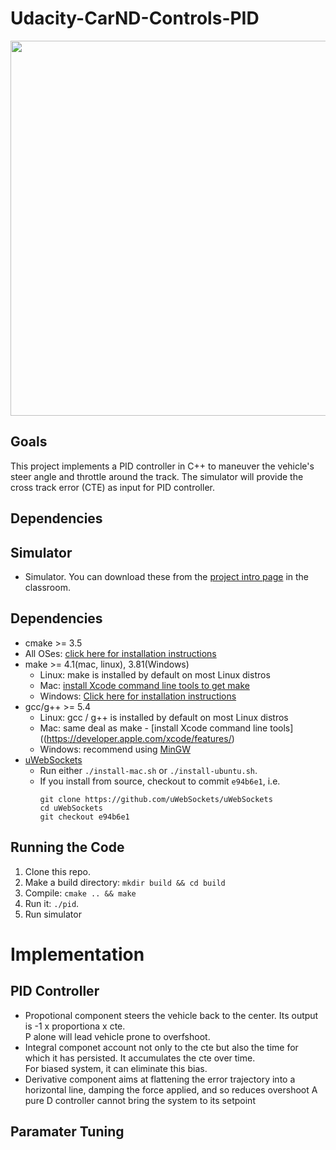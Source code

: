 # Udacity-CarND-Controls-PID
<img src="img/cover.gif" width = "600"/>  

## Goals
This project implements a PID controller in C++ to maneuver the vehicle's steer angle and throttle around the track.
The simulator will provide  the cross track error (CTE) as input for PID controller. 

## Dependencies

## Simulator
* Simulator. You can download these from the [project intro page](https://github.com/udacity/self-driving-car-sim/releases) in the classroom.

## Dependencies

* cmake >= 3.5
 * All OSes: [click here for installation instructions](https://cmake.org/install/)
* make >= 4.1(mac, linux), 3.81(Windows)
  * Linux: make is installed by default on most Linux distros
  * Mac: [install Xcode command line tools to get make](https://developer.apple.com/xcode/features/)
  * Windows: [Click here for installation instructions](http://gnuwin32.sourceforge.net/packages/make.htm)
* gcc/g++ >= 5.4
  * Linux: gcc / g++ is installed by default on most Linux distros
  * Mac: same deal as make - [install Xcode command line tools]((https://developer.apple.com/xcode/features/)
  * Windows: recommend using [MinGW](http://www.mingw.org/)
* [uWebSockets](https://github.com/uWebSockets/uWebSockets)
  * Run either `./install-mac.sh` or `./install-ubuntu.sh`.
  * If you install from source, checkout to commit `e94b6e1`, i.e.
    ```
    git clone https://github.com/uWebSockets/uWebSockets 
    cd uWebSockets
    git checkout e94b6e1
    ```
  
## Running the Code

1. Clone this repo.
2. Make a build directory: `mkdir build && cd build`
3. Compile: `cmake .. && make`
4. Run it: `./pid`. 
5. Run simulator

# Implementation
## PID Controller

* Propotional component steers the vehicle back to the center. Its output is -1 x proportiona x cte.  
  P alone will lead vehicle prone to overfshoot.
* Integral componet account not only to the cte but also the time for which it has persisted. It accumulates the cte over time.  
  For biased system, it can eliminate this bias. 
* Derivative component aims at flattening the error trajectory into a horizontal line, damping the force applied, and so reduces overshoot
  A pure D controller cannot bring the system to its setpoint
## Paramater Tuning  



